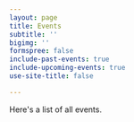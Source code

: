```yaml
---
layout: page
title: Events
subtitle: ''
bigimg: ''
formspree: false
include-past-events: true
include-upcoming-events: true
use-site-title: false

---
```

Here's a list of all events.